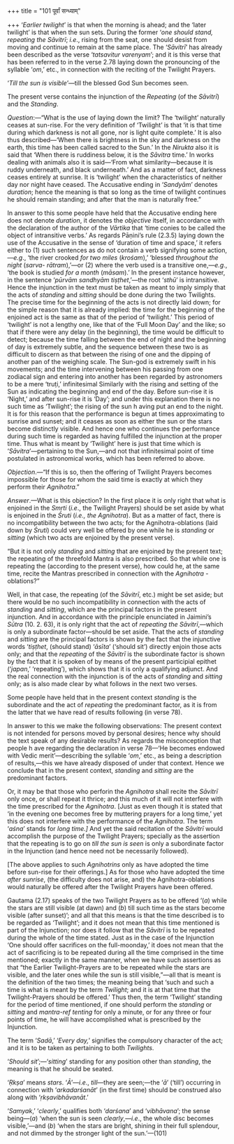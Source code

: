 +++
title = "101 पूर्वां सन्ध्याम्"

+++
‘*Earlier twilight*’ is that when the morning is ahead; and the ‘later
twilight’ is that when the sun sets. During the former ‘*one should
stand, repeating the Sāvitrī*; *i.e*., rising from the seat, one should
desist from moving and continue to remain at the same place. The
‘*Sāvitrī*’ has already been described as the verse ‘*tatsavitur
varenyam*’; and it is this verse that has been referred to in the verse
2.78 laying down the pronouncing of the syllable ‘*om*,’ etc., in
connection with the reciting of the Twilight Prayers.

‘*Till the sun is visible*’—till the blessed God Sun becomes seen.

The present verse contains the injunction of the *Repeating* (of the
*Sāvitrī*) and the *Standing*.

*Question*:—“What is the use of laying down the limit? The ‘twilight’
naturally ceases at sun-rise. For the very definition of ‘Twilight’ is
that ‘it is that time during which darkness is not all gone, nor is
light quite complete.’ It is also thus described—‘When there is
brightness in the sky and darkness on the earth, this time has been
called sacred to the Sun.’ In the *Nirukta* also it is said that ‘When
there is ruddiness below, it is the *Sāvitra* time.’ In works dealing
with animals also it is said—‘From what similarity—because it is ruddy
underneath, and black underneath.’ And as a matter of fact, darkness
ceases entirely at sunrise. It is ‘twilight’ when the characteristics of
neither day nor night have ceased. The Accusative ending in ‘*Sandyām*’
denotes *duration*; hence the meaning is that so long as the time of
twilight continues he should remain standing; and after that the man is
naturally free.”

In answer to this some people have held that the Accusative ending here
does not denote *duration*, it denotes the *objective* itself, in
accordance with the declaration of the author of the *Vārtika* that
‘time conies to be called the object of intransitive verbs.’ As regards
Pāṇini’s rule (2.3.5) laying down the use of the Accusative in the sense
of ‘duration of time and space,’ it refers either to (1) such sentences
as do not contain a verb signifying some action,—*e.g*., ‘the river
crooked *for two miles* (*krośam*),’ ‘blessed *throughout the night*
(*sarva-* *rātram*),’—or (2) where the verb used is a transitive
one,—*e.g*., ‘the book is studied *for a month* (*māsam*).’ In the
present instance however, in the sentence ‘*pūrvām sandhyām
tiṣṭhet*,’—the root ‘*sthū*’ is intransitive. Hence the injunction in
the text must be taken as meant to imply simply that the acts of
*standing* and *sitting* should be done during the two Twilights. The
precise time for the beginning of the acts is not directly laid down;
for the simple reason that it is already implied: the time for the
beginning of the enjoined act is the same as that of the period of
‘twilight.’ This period of ‘twilight’ is not a lengthy one, like that of
the ‘Full Moon Day’ and the like; so that if there were any delay (in
the beginning), the time would be difficult to detect; because the time
falling between the end of night and the beginning of day is extremely
subtle, and the sequence between these two is as difficult to discern as
that between the rising of one and the dipping of another pan of the
weighing scale. The Sun-god is extremely swift in his movements; and the
time intervening between his passing from one zodiacal sign and entering
into another has been regarded by astronomers to be a mere ‘truṭi,’
infinitesimal Similarly with the rising and setting of the Sun as
indicating the beginning and end of the day. Before sun-rise it is
‘Night,’ and after sun-rise it is ‘Day’; and under this explanation
there is no such time as ‘Twilight’; the rising of the sun h aving put
an end to the night. It is for this reason that the performance is begun
at times approximating to sunrise and sunset; and it ceases as soon as
either the sun or the stars become distinctly visible. And hence one who
continues the performance during such time is regarded as having
fulfilled the injunction at the proper time. Thus what is meant by
‘Twilight’ here is just that time which is ‘*Sāvitra*’—pertaining to the
Sun,—and not that infinitesimal point of time postulated in astronomical
works, which has been referred to above.

*Objection*.—“If this is so, then the offering of Twilight Prayers
becomes impossible for those for whom the said time is exactly at which
they perform their *Agnihotra*.”

*Answer*.—What is this objection? In the first place it is only right
that what is enjoined in the *Smṛti* (*i.e*., the Twilight Prayers)
should be set aside by what is enjoined in the *Śruti* (*i.e., the
Agnihotra*). But as a matter of fact, there is no incompatibility
between the two acts; for the Agnihotra-oblations (laid down by *Śruti*)
could very well be offered by one while he is *standing* or *sitting*
(which two acts are enjoined by the present verse).

“But it is not only *standing* and *sitting* that are enjoined by the
present text; the repeating of the threefold Mantra is also prescribed.
So that while one is repeating the (according to the present verse), how
could he, at the same time, recite the Mantras prescribed in connection
with the *Agnihotra* - oblations?”

Well, in that case, the repeating (of the *Sāvitrī*, etc.) might be set
aside; but there would be no such incompatibility in connection with the
acts of *standing* and *sitting*, which are the principal factors in the
present injunction. And in accordance with the principle enunciated in
Jaimini’s *Sūtra* (10. 2. 63), it is only right that the act of
*repeating the Sāvitrī*,—which is only a subordinate factor—should be
set aside. That the acts of *standing* and *sitting* are the principal
factors is shown by the fact that the injunctive words ‘*tiṣṭhet*,
(should stand) ‘*āsīta*’ (‘should sit’) directly enjoin those acts only;
and that the *repeating* of the *Sāvitrī* is the subordinate factor is
shown by the fact that it is spoken of by means of the present
participial epithet (‘*japan*,’ ‘repeating’), which shows that it is
only a qualifying adjunct. And the real connection with the injunction
is of the acts of *standing* and *sitting* only; as is also made clear
by what follows in the next two verses.

Some people have held that in the present context *standing* is the
subordinate and the act of *repeating* the predominant factor, as it is
from the latter that we have read of results following (in verse 78).

In answer to this we make the following observations: The present
context is not intended for persons moved by personal desires; hence why
should the text speak of any desirable results? As regards the
misconception that people h ave regarding the declaration in verse
78—‘He becomes endowed with Vedic merit’—describing the syllable ‘*om*,’
etc., as being a description of results,—this we have already disposed
of under that context. Hence we conclude that in the present context,
*standing* and *sitting* are the predominant factors.

Or, it may be that those who perforin the *Agnihotra* shall recite the
*Sāvitrī* only once, or shall repeat it thrice; and this much of it will
not interfere with the time prescribed for the *Agnihotra*. \[Just as
even though it is stated that ‘in the evening one becomes free by
muttering prayers for a long time,’ yet this does not interfere with the
performance of the *Agnihotra*. The term ‘*aśna*’ stands for *long
time.\]* And yet the said recitation of the *Sāvitrī* would accomplish
the purpose of the Twilight Prayers; specially as the assertion that the
repeating is to go on *till the sun is seen* is only a subordinate
factor in the Injunction (and hence need not be necessarily followed).

\[The above applies to such *Agnihotrins* only as have adopted the time
before sun-rise for their offerings.\] As for those who have adopted the
time *after sunrise*, (the difficulty does not arise, and) the
Agnihotra-oblations would naturally be offered after the Twilight
Prayers have been offered.

Gautama (2.17) speaks of the two Twilight Prayers as to be offered
‘(*a*) while the stars are still visible (at dawn) and (*b*) till such
time as the stars become visible (after sunset)’; and all that this
means is that the time described is to be regarded as ‘Twilight’; and it
does not mean that this time mentioned is part of the Injunction; nor
does it follow that the *Sāvitrī* is to be repeated during the whole of
the time stated. Just as in the case of the Injunction ‘One should offer
sacrifices on the full-moonday,’ it does not mean that the act of
sacrificing is to be repeated during all the time comprised in the time
mentioned; exactly in the same manner, when we have such assertions as
that “the Earlier Twilight-Prayers are to be repeated while the stars
are visible, and the later ones while the sun is still visible,”—all
that is meant is the definition of the two times; the meaning being that
‘such and such a time is what is meant by the term *Twilight*; and it is
at that time that the Twilight-Prayers should be offered.’ Thus then,
the term ‘Twilight’ standing for the period of time mentioned, if one
should perform the *standing* or *sitting* and *mantra-ref tenting* for
only a minute, or for any three or four points of time, he will have
accomplished what is prescribed by the Injunction.

The term ‘*Sadā*,’ ‘*Every day,'* signifies the compulsory character of
the act; and it is to be taken as pertaining to both *Twilights*.

‘*Should sit*’;—‘*sitting*’ standing for any position other than
*standing*, the meaning is that he should be seated.

‘*Ṛkṣa*’ means *stars*. ‘*Ā*’—*i.e*., *till*—they are seen;—the ‘*ā*’
(‘till’) occurring in connection with ‘*arkadarśanāt*’ (in the first
time) should be construed also along with ‘*ṛkṣavibhāvanāt*.’

‘*Samyak*,’ ‘*clearly*,’ qualifies both ‘*darśana*’ and ‘*vibhāvana*’;
the sense being—(*a*) ‘when the sun is seen *clearly*,—*i.e*., the whole
disc becomes visible,’—and (*b*) ‘when the stars are bright, shining in
their full splendour, and not dimmed by the stronger light of the
sun.’—(101)


